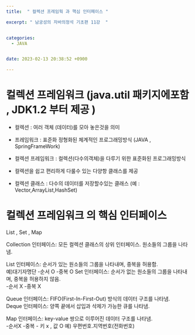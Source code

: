 ```yaml
---
title:  " 컬렉션 프레임웍 과 핵심 인터페이스 "

excerpt: " 남궁성의 자바의정석 기초편 11강  "


categories:
  - JAVA


date: 2023-02-13 20:38:52 +0900

---
```


# 컬렉션 프레임워크 (java.util 패키지에포함 , JDK1.2 부터 제공 )

- 컬렉션 : 여러 객체 (데이터)를 모아 놓은것을 의미
- 프레임워크 : 표준화 정형화된 체계적인 프로그래밍방식 (JAVA , SpringFrameWork)
- 컬렉션 프레임워크 : 컬렉션(다수의객체)을 다루기 위한 표준화된 프로그래밍방식
- 컬렉션을 쉽고 편리하게 다룰수 있는 다양항 클래스를 제공 

- 컬렉션 클래스 : 다수의 데이터를 저장할수있는 클래스 (예 : Vector,ArrayList,HashSet)

# 컬렉션 프레임워크 의 핵심 인터페이스

List , Set , Map

Collection 인터페이스: 모든 컬렉션 클래스의 상위 인터페이스. 원소들의 그룹을 나타냄.

List 인터페이스: 순서가 있는 원소들의 그룹을 나타내며, 중복을 허용함.  
예)대기자명단
-순서 O
-중복 O
Set 인터페이스: 순서가 없는 원소들의 그룹을 나타내며, 중복을 허용하지 않음.  
-순서 X
-중복 X

Queue 인터페이스: FIFO(First-In-First-Out) 방식의 데이터 구조를 나타냄.  
Deque 인터페이스: 양쪽 끝에서 삽입과 삭제가 가능한 큐를 나타냄.  

Map 인터페이스: key-value 쌍으로 이루어진 데이터 구조를 나타냄.  
-순서X 
-중복 - 키 x , 값 O
예) 우편번호.지역번호(전화번호)

